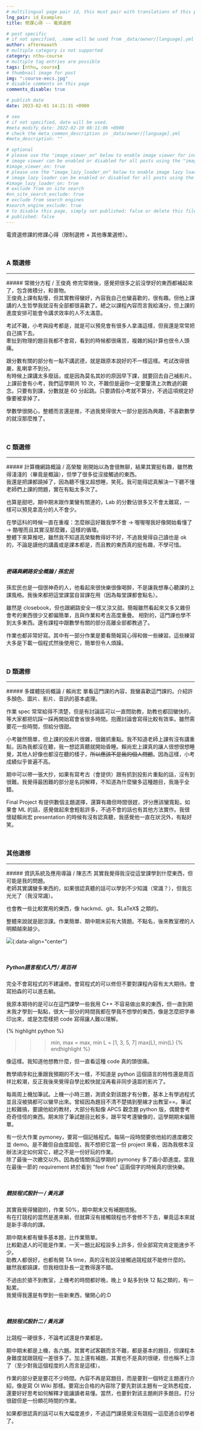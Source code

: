 ```yaml
---
# multilingual page pair id, this must pair with translations of this page. (This name must be unique)
lng_pair: id_Examples
title: 修課心得 -- 電資選修

# post specific
# if not specified, .name will be used from _data/owner/[language].yml
author: aftermaaath
# multiple category is not supported
category: nthu-course 
# multiple tag entries are possible
tags: [nthu, course]
# thumbnail image for post
img: ":course-eecs.jpg"
# disable comments on this page
comments_disable: true

# publish date
date: 2023-02-01 14:21:31 +0900

# seo
# if not specified, date will be used.
#meta_modify_date: 2022-02-10 08:11:06 +0900
# check the meta_common_description in _data/owner/[language].yml
#meta_description: ""

# optional
# please use the "image_viewer_on" below to enable image viewer for individual pages or posts (_posts/ or [language]/_posts folders).
# image viewer can be enabled or disabled for all posts using the "image_viewer_posts: true" setting in _data/conf/main.yml.
#image_viewer_on: true
# please use the "image_lazy_loader_on" below to enable image lazy loader for individual pages or posts (_posts/ or [language]/_posts folders).
# image lazy loader can be enabled or disabled for all posts using the "image_lazy_loader_posts: true" setting in _data/conf/main.yml.
#image_lazy_loader_on: true
# exclude from on site search
#on_site_search_exclude: true
# exclude from search engines
#search_engine_exclude: true
# to disable this page, simply set published: false or delete this file
# published: false
---
```


<!-- outline-start -->

電資選修課的修課心得（限制選修 + 其他專業選修）。

<!-- outline-end -->

<br>

### A 類選修
<hr>
##### 常微分方程 / 王俊堯
修完常微後，感覺把很多之前沒學好的東西都補起來了，包含微積分，和普物。<br>
王俊堯上課有點慢，但其實教得蠻好，內容我自己也蠻喜歡的，很有趣。但他上課講的人生哲學我就沒有全部都很喜歡了。總之以課程內容而言我給滿分，但上課的進度安排可能會令講求效率的人不太滿意。

考試不難，小考與段考都是，就是可以預見會有很多人拿滿這樣，但我還是常常把自己搞下去。<br>
牽扯到物理的題目我都不會寫，看到的時候都很痛苦，複雜的純計算也很令人頭痛。

跟分數有關的部分有一點不講武德，就是跟原本說好的不一樣這樣。考試改得很嚴，亂喇拿不到分。<br>
有時候上課講太多廢話，或是因為莫名其妙的原因早下課，就要回去自己補影片。<br>
上課前會有小考，我們這學期共 10 次，不難但是逼你一定要釐清上次教過的觀念。只要有到課，分數就是 60 分起跳。只要請假小考就不算分，不過這項規定好像要被拿掉了。

學數學很開心，整體而言還是推，不過我覺得很大一部分是因為興趣，不喜歡數學的就沒那麼推了。

<br>

### C 類選修
<hr>
##### 計算機網路概論 / 高榮駿
剛開始以為會很無聊，結果其實挺有趣，雖然教得淺淺的（畢竟是概論），但學了很多從沒接觸過的東西。<br>
我還是把課都蹺掉了，因為聽不懂又超想睡，笑死。我可能得認真解決一下聽不懂老師們上課的問題，實在有點太多次了。

也算是甜吧，期中期末跟作業蠻有關連的，Lab 的分數佔很多又不會太難寫，一樣可以預見拿高分的人不會少。<br>

在學這科的時候一直在重複：怎麼辦這好難我學不會 -> 喔喔喔我好像開始看懂了 -> 酷喔而且其實沒那麼難，這樣的循環。<br>
整體下來算推吧，雖然我不知道高榮駿教得好不好，不過我覺得自己讀也是 ok 的，不論是讀他的講義或是課本都是，而且教的東西真的挺有趣，不學可惜。

<br>

##### 密碼與網路安全概論 / 孫宏民
孫宏民也是一個很神奇的人，他看起來很快樂很像喝醉，不是讓我想專心聽課的上課風格。我後來都把這堂課當自習課在用（因為每堂課都會點名）。

雖然是 closebook，但也跟網路安全一樣又涼又甜。簡報雖然看起來又多又雜但會考的東西很少又都偏簡單，且與作業和考古高度重疊。
相對的，這門課也學不到太多東西。還有課程中跟數學有關的部分高離全部都教過了。

作業也都非常好寫。其中有一部分作業是要看簡報寫心得和做一些練習。這些練習大多是下載一個程式然後使用它，簡單但令人煩躁。

<br>

### D 類選修
<hr>
##### 多媒體技術概論 / 賴尚宏
單看這門課的內容，我蠻喜歡這門課的。介紹許多顏色、圖片、影片、音訊的基本處理。

作業 spec 常常給得不清楚，但是有討論區可以一直問助教，助教也都回蠻快的，等大家都把坑踩一踩再開始寫會省很多時間。抱團討論會寫得比較有效率。雖然需要花一些時間，但給分很甜。

小考雖然簡單，但上課的投影片很雜，很難抓重點。我不知道老師上課有沒有講重點，因為我都沒在聽，我一想認真聽就開始昏睡。賴尚宏上課真的讓人很想很想睡覺，其他人好像也都沒在聽的樣子，~~所以應該不是我的個人問題~~。因為這樣，小考成績似乎普遍不高。

期中可以帶一張大抄，如果有寫考古（會提供）跟有抓到投影片重點的話，沒有到很難。我覺得最困難的部分是名詞解釋，不知道為什麼蠻多這種題目，我幾乎全錯。

Final Project 有提供數個主題選擇，還算有趣但時間很趕，評分應該蠻寬鬆。如果會 ML 的話，感覺做起來會輕鬆許多，不過不會的話也有其他方法實作。我很懷疑賴尚宏 presentation 的時候有沒有認真聽，我感覺他一直在狀況外，有點好笑。

<br>

### 其他選修
<hr>
##### 資訊系統及應用導論 / 陳志杰
其實我覺得我沒從這堂課學到什麼東西，但可能是我的問題。<br>
老師其實講蠻多東西的，如果很認真聽的話可以學到不少知識（常識？），但我忘光光了（我沒常識）。<br>
<p>也會教一些比較實用的東西，像 hackmd、git、$LaTeX$ 之類的。<br></p>
整體來說就是甜涼課。作業簡單、期中期末前有大猜題。不點名，後來教室裡的人明顯越來越少。

<br>

![](https://i.imgur.com/TX4LuUV.png){:data-align="center"}

<br>

##### Python語言程式入門 / 周百祥
完全不會寫程式的不建議修。會寫程式的可以修但不要對課程內容有太大期待。會寫拍森的可以進去躺。

我原本期待的是可以在這門課學一些我用 C++ 不容易做出來的東西，但一直到期末我才學到一點點，很大一部分的時間我都在學我不想學的東西，像是怎麼把字串印出來，或是怎麼樣把 code 寫得讓人難以理解。<br>

{% highlight python %}
>>> min, max = max, min
>>> L = [1, 3, 5, 7]
>>> max(L), min(L)
{% endhighlight %}

像這樣。我知道他想教什麼，但一直看這種 code 真的頭很痛。<br>

教學順序和比重跟我預期的不太一樣，不知道是 python 這個語言的特性還是周百祥比較潮，反正我後來覺得自學比較快就沒再看非同步遠距的影片了。

每兩周上機加筆試。上機一小時三題，測資全對該題才有分數，基本上有學過程式並且沒被搞都可以蠻早出來。曾經因為題目不清不楚搞到壓線才出教室==。筆試比較難搞，要讀他給的教材，大部分有點像 APCS 觀念題 python 版，偶爾會考奇奇怪怪的東西。期末除了筆試題目比較多，跟平常考還蠻像的，這學期期末偏簡單。

有一份大作業 pymoney，要寫一個記帳程式。每隔一段時間要依他給的進度繳交並 demo。是不難但自由度超低，我不想把它當一份 project 來看，因為我根本沒辦法決定如何寫它，總之不是一份好玩的作業。<br>
除了最後一次繳交以外。因為疫情關係這學期的 pymoney 多了兩小節進度。當我在最後一節的 requirement 終於看到 "feel free" 這兩個字的時候真的很快樂。

<br>

##### 競技程式設計一 / 黃兆源
其實我覺得蠻甜的，作業 50%，期中期末又有補題措施。<br>
有在打競程的當然是進來躺，但就算沒有接觸競程也不會修不下去，畢竟這本來就是新手導向的課。

期中期末都有蠻多基本題，比作業簡單。<br>
比較勸退人的可能是作業，一天一題比起程設多上許多，但全部寫完肯定能進步不少。<br>
助教人都很好，也都有開 TA time，真的沒有說沒接觸過競程就不能修什麼的。<br>
雖然我都蹺課，但我相信卦長一定教得還不錯。

不過由於搶不到教室，上機考的時間都好晚，晚上 9 點多到快 12 點之類的，有一點累。<br>
我覺得我還是有學到一些新東西，蠻開心的:D

<br>

##### 競技程式設計二 / 黃兆源
比競程一硬很多，不論考試還是作業都是。

期中期末都是上機，各六題。其實考試客觀而言不難，都是基本的題目，但課程本身難度就跟競程一差很多了。加上還有補題，其實也不是真的很硬，但也稱不上涼了（至少對我這個程度的人而言是這樣）。

作業的部分更是要花不少時間。內容不再是寫題目，而是要對一個特定主題進行介紹，像是寫 OI Wiki 那樣。要寫出合格的內容除了要先對該主題有一定熟悉程度，還要好好思考如何解釋才能讓讀者易懂。當然，也要針對該主題刷許多題目。打分很甜但是一份頗花時間的作業。

如果都很認真的話可以有大幅度進步，不過這門課感覺沒有競程一這麼適合初學者了。
